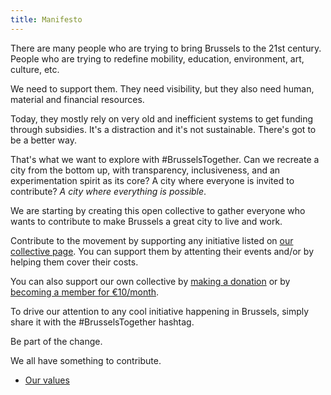 ```yaml
---
title: Manifesto
---
```


There are many people who are trying to bring Brussels to the 21st century. People who are trying to redefine mobility, education, environment, art, culture, etc.

We need to support them. They need visibility, but they also need human, material and financial resources.

Today, they mostly rely on very old and inefficient systems to get funding through subsidies. It's a distraction and it's not sustainable. There's got to be a better way.

That's what we want to explore with #BrusselsTogether. Can we recreate a city from the bottom up, with transparency, inclusiveness, and an experimentation spirit as its core? A city where everyone is invited to contribute?
_A city where everything is possible_.

We are starting by creating this open collective to gather everyone who wants to contribute to make Brussels a great city to live and work.

Contribute to the movement by supporting any initiative listed on [our collective page](https://opencollective.com/BrusselsTogether). You can support them by attenting their events and/or by helping them cover their costs.

You can also support our own collective by [making a donation](https://opencollective.com/BrusselsTogether#support) or by [becoming a member for €10/month](https://opencollective.com/BrusselsTogether/donate/10/monthly).

To drive our attention to any cool initiative happening in Brussels, simply share it with the #BrusselsTogether hashtag.

Be part of the change.

We all have something to contribute.

- [Our values](/values/)
